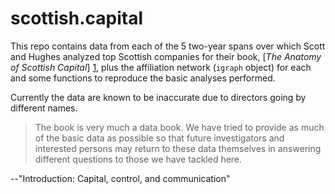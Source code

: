 # scottish.capital

This repo contains data from each of the 5 two-year spans over which Scott and Hughes analyzed top Scottish companies for their book, [*The Anatomy of Scottish Capital*] [1], plus the affiliation network (`igraph` object) for each and some functions to reproduce the basic analyses performed.

[1]: http://books.google.com/books?id=xL4OAAAAQAAJ

Currently the data are known to be inaccurate due to directors going by different names.

> The book is very much a data book. We have tried to provide as much of the basic data as possible so that future investigators and interested persons may return to these data themselves in answering different questions to those we have tackled here.

--"Introduction: Capital, control, and communication"